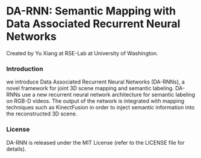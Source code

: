 # DA-RNN: Semantic Mapping with Data Associated Recurrent Neural Networks

Created by Yu Xiang at RSE-Lab at University of Washington.

### Introduction

we introduce Data Associated Recurrent Neural Networks (DA-RNNs), a novel framework for joint 3D scene mapping and semantic labeling. DA-RNNs use a new recurrent neural network architecture for semantic labeling on RGB-D videos. The output of the network is integrated with mapping techniques such as KinectFusion in order to inject semantic information into the reconstructed 3D scene.

### License

DA-RNN is released under the MIT License (refer to the LICENSE file for details).
